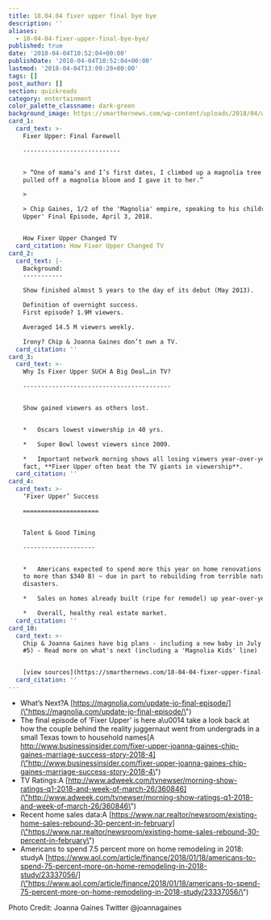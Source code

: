 ```yaml
---
title: 18.04.04 fixer upper final bye bye
description: ''
aliases:
  - 18-04-04-fixer-upper-final-bye-bye/
published: true
date: '2018-04-04T10:52:04+00:00'
publishDate: '2018-04-04T10:52:04+00:00'
lastmod: '2018-04-04T13:09:20+00:00'
tags: []
post_author: []
section: quickreads
category: entertainment
color_palette_classname: dark-green
background_image: https://smarthernews.com/wp-content/uploads/2018/04/wcaSVUCW_400x400.jpg
card_1:
  card_text: >-
    Fixer Upper: Final Farewell

    ---------------------------


    > “One of mama’s and I’s first dates, I climbed up a magnolia tree and I
    pulled off a magnolia bloom and I gave it to her.”

    > 

    > Chip Gaines, 1/2 of the 'Magnolia' empire, speaking to his children 'Fixer
    Upper' Final Episode, April 3, 2018.


    How Fixer Upper Changed TV
  card_citation: How Fixer Upper Changed TV
card_2:
  card_text: |-
    Background:
    -----------

    Show finished almost 5 years to the day of its debut (May 2013).

    Definition of overnight success.  
    First episode? 1.9M viewers.

    Averaged 14.5 M viewers weekly.

    Irony? Chip & Joanna Gaines don’t own a TV.
  card_citation: ''
card_3:
  card_text: >-
    Why Is Fixer Upper SUCH A Big Deal…in TV?

    -----------------------------------------


    Show gained viewers as others lost.


    *   Oscars lowest viewership in 40 yrs.

    *   Super Bowl lowest viewers since 2009.

    *   Important network morning shows all losing viewers year-over-year. In
    fact, **Fixer Upper often beat the TV giants in viewership**.
  card_citation: ''
card_4:
  card_text: >-
    ‘Fixer Upper’ Success

    =====================


    Talent & Good Timing

    --------------------


    *   Americans expected to spend more this year on home renovations (up 7.5%
    to more than $340 B) ~ due in part to rebuilding from terrible natural
    disasters.

    *   Sales on homes already built (ripe for remodel) up year-over-year.

    *   Overall, healthy real estate market.
  card_citation: ''
card_10:
  card_text: >-
    Chip & Joanna Gaines have big plans - including a new baby in July (child
    #5) - Read more on what's next (including a 'Magnolia Kids' line)


    [view sources](https://smarthernews.com/18-04-04-fixer-upper-final-bye-bye/)
  card_citation: ''
---
```

*   What’s Next?A [https://magnolia.com/update-jo-final-episode/](\"https://magnolia.com/update-jo-final-episode/\")
*   The final episode of ‘Fixer Upper’ is here a\\u0014 take a look back at how the couple behind the reality juggernaut went from undergrads in a small Texas town to household names[A http://www.businessinsider.com/fixer-upper-joanna-gaines-chip-gaines-marriage-success-story-2018-4](\"http://www.businessinsider.com/fixer-upper-joanna-gaines-chip-gaines-marriage-success-story-2018-4\")
*   TV Ratings:A [http://www.adweek.com/tvnewser/morning-show-ratings-q1-2018-and-week-of-march-26/360846](\"http://www.adweek.com/tvnewser/morning-show-ratings-q1-2018-and-week-of-march-26/360846\")
*   Recent home sales data:A [https://www.nar.realtor/newsroom/existing-home-sales-rebound-30-percent-in-february](\"https://www.nar.realtor/newsroom/existing-home-sales-rebound-30-percent-in-february\")
*   Americans to spend 7.5 percent more on home remodeling in 2018: studyA [https://www.aol.com/article/finance/2018/01/18/americans-to-spend-75-percent-more-on-home-remodeling-in-2018-study/23337056/](\"https://www.aol.com/article/finance/2018/01/18/americans-to-spend-75-percent-more-on-home-remodeling-in-2018-study/23337056/\")

Photo Credit: Joanna Gaines Twitter @joannagaines